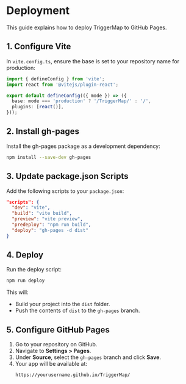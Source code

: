 # Deployment

This guide explains how to deploy TriggerMap to GitHub Pages.

## 1. Configure Vite

In `vite.config.ts`, ensure the base is set to your repository name for production:

```ts
import { defineConfig } from 'vite';
import react from '@vitejs/plugin-react';

export default defineConfig(({ mode }) => ({
  base: mode === 'production' ? '/TriggerMap/' : '/',
  plugins: [react()],
}));
```

## 2. Install gh-pages

Install the gh-pages package as a development dependency:

```bash
npm install --save-dev gh-pages
```

## 3. Update package.json Scripts

Add the following scripts to your `package.json`:

```json
"scripts": {
  "dev": "vite",
  "build": "vite build",
  "preview": "vite preview",
  "predeploy": "npm run build",
  "deploy": "gh-pages -d dist"
}
```

## 4. Deploy

Run the deploy script:

```bash
npm run deploy
```

This will:
- Build your project into the `dist` folder.
- Push the contents of `dist` to the `gh-pages` branch.

## 5. Configure GitHub Pages

1. Go to your repository on GitHub.
2. Navigate to **Settings > Pages**.
3. Under **Source**, select the `gh-pages` branch and click **Save**.
4. Your app will be available at:
   ```
   https://yourusername.github.io/TriggerMap/
   ```